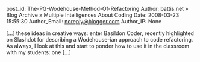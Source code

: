 post_id: The-PG-Wodehouse-Method-Of-Refactoring
Author: battis.net » Blog Archive » Multiple Intelligences About Coding
Date: 2008-03-23 15:55:30
Author_Email: noreply@blogger.com
Author_IP: None

[...] these ideas in creative ways: enter Basildon Coder, recently highlighted on Slashdot for describing a Wodehouse-ian approach to code refactoring. As always, I look at this and start to ponder how to use it in the classroom with my students: one [...]
